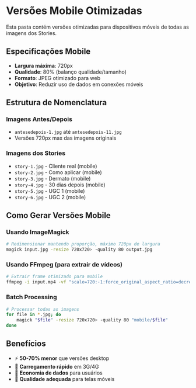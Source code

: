 # Versões Mobile Otimizadas

Esta pasta contém versões otimizadas para dispositivos móveis de todas as imagens dos Stories.

## Especificações Mobile
- **Largura máxima**: 720px
- **Qualidade**: 80% (balanço qualidade/tamanho)
- **Formato**: JPEG otimizado para web
- **Objetivo**: Reduzir uso de dados em conexões móveis

## Estrutura de Nomenclatura

### Imagens Antes/Depois
- `antesedepois-1.jpg` até `antesedepois-11.jpg`
- Versões 720px max das imagens originais

### Imagens dos Stories  
- `story-1.jpg` - Cliente real (mobile)
- `story-2.jpg` - Como aplicar (mobile)
- `story-3.jpg` - Dermato (mobile)
- `story-4.jpg` - 30 dias depois (mobile)
- `story-5.jpg` - UGC 1 (mobile)
- `story-6.jpg` - UGC 2 (mobile)

## Como Gerar Versões Mobile

### Usando ImageMagick
```bash
# Redimensionar mantendo proporção, máximo 720px de largura
magick input.jpg -resize 720x720> -quality 80 output.jpg
```

### Usando FFmpeg (para extrair de vídeos)
```bash
# Extrair frame otimizado para mobile
ffmpeg -i input.mp4 -vf "scale=720:-1:force_original_aspect_ratio=decrease" -q:v 3 output.jpg
```

### Batch Processing
```bash
# Processar todas as imagens
for file in *.jpg; do
    magick "$file" -resize 720x720> -quality 80 "mobile/$file"
done
```

## Benefícios
- ⚡ **50-70% menor** que versões desktop
- 📱 **Carregamento rápido** em 3G/4G
- 💾 **Economia de dados** para usuários
- 🎯 **Qualidade adequada** para telas móveis
